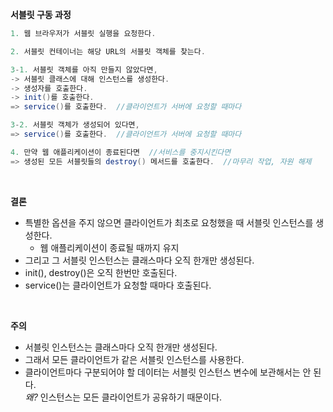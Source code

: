 **서블릿 구동 과정**
```java
1. 웹 브라우저가 서블릿 실행을 요청한다.

2. 서블릿 컨테이너는 해당 URL의 서블릿 객체를 찾는다.

3-1. 서블릿 객체를 아직 만들지 않았다면,
-> 서블릿 클래스에 대해 인스턴스를 생성한다.
-> 생성자를 호출한다.
-> init()를 호출한다.
=> service()를 호출한다.  //클라이언트가 서버에 요청할 때마다

3-2. 서블릿 객체가 생성되어 있다면,
=> service()를 호출한다.  //클라이언트가 서버에 요청할 때마다

4. 만약 웹 애플리케이션이 종료된다면  //서비스를 중지시킨다면
=> 생성된 모든 서블릿들의 destroy() 메서드를 호출한다.  //마무리 작업, 자원 해제
```

<br>

**결론**
- 특별한 옵션을 주지 않으면 클라이언트가 최초로 요청했을 때 서블릿 인스턴스를 생성한다.
  - 웹 애플리케이션이 종료될 때까지 유지
- 그리고 그 서블릿 인스턴스는 클래스마다 오직 한개만 생성된다.
- init(), destroy()은 오직 한번만 호출된다.
- service()는 클라이언트가 요청할 때마다 호출된다.

<br>

**주의**
- 서블릿 인스턴스는 클래스마다 오직 한개만 생성된다.
- 그래서 모든 클라이언트가 같은 서블릿 인스턴스를 사용한다.
- 클라이언트마다 구분되어야 할 데이터는 서블릿 인스턴스 변수에 보관해서는 안 된다.<br>
*왜?* 인스턴스는 모든 클라이언트가 공유하기 때문이다.

<br>
